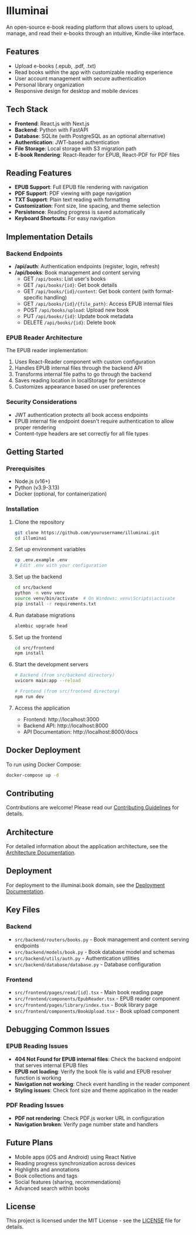 # Illuminai

An open-source e-book reading platform that allows users to upload, manage, and read their e-books through an intuitive, Kindle-like interface.

## Features

- Upload e-books (.epub, .pdf, .txt)
- Read books within the app with customizable reading experience
- User account management with secure authentication
- Personal library organization 
- Responsive design for desktop and mobile devices

## Tech Stack

- **Frontend**: React.js with Next.js
- **Backend**: Python with FastAPI
- **Database**: SQLite (with PostgreSQL as an optional alternative)
- **Authentication**: JWT-based authentication
- **File Storage**: Local storage with S3 migration path
- **E-book Rendering**: React-Reader for EPUB, React-PDF for PDF files

## Reading Features

- **EPUB Support**: Full EPUB file rendering with navigation
- **PDF Support**: PDF viewing with page navigation
- **TXT Support**: Plain text reading with formatting
- **Customization**: Font size, line spacing, and theme selection
- **Persistence**: Reading progress is saved automatically
- **Keyboard Shortcuts**: For easy navigation

## Implementation Details

### Backend Endpoints

- **/api/auth**: Authentication endpoints (register, login, refresh)
- **/api/books**: Book management and content serving
  - GET `/api/books`: List user's books
  - GET `/api/books/{id}`: Get book details
  - GET `/api/books/{id}/content`: Get book content (with format-specific handling)
  - GET `/api/books/{id}/{file_path}`: Access EPUB internal files
  - POST `/api/books/upload`: Upload new book
  - PUT `/api/books/{id}`: Update book metadata
  - DELETE `/api/books/{id}`: Delete book

### EPUB Reader Architecture

The EPUB reader implementation:
1. Uses React-Reader component with custom configuration
2. Handles EPUB internal files through the backend API
3. Transforms internal file paths to go through the backend
4. Saves reading location in localStorage for persistence
5. Customizes appearance based on user preferences

### Security Considerations

- JWT authentication protects all book access endpoints
- EPUB internal file endpoint doesn't require authentication to allow proper rendering
- Content-type headers are set correctly for all file types

## Getting Started

### Prerequisites

- Node.js (v16+)
- Python (v3.9-3.13)
- Docker (optional, for containerization)

### Installation

1. Clone the repository
   ```bash
   git clone https://github.com/yourusername/illuminai.git
   cd illuminai
   ```

2. Set up environment variables
   ```bash
   cp .env.example .env
   # Edit .env with your configuration
   ```

3. Set up the backend
   ```bash
   cd src/backend
   python -m venv venv
   source venv/bin/activate  # On Windows: venv\Scripts\activate
   pip install -r requirements.txt
   ```

4. Run database migrations
   ```bash
   alembic upgrade head
   ```

5. Set up the frontend
   ```bash
   cd src/frontend
   npm install
   ```

6. Start the development servers
   ```bash
   # Backend (from src/backend directory)
   uvicorn main:app --reload

   # Frontend (from src/frontend directory)
   npm run dev
   ```

7. Access the application
   - Frontend: http://localhost:3000
   - Backend API: http://localhost:8000
   - API Documentation: http://localhost:8000/docs

## Docker Deployment

To run using Docker Compose:

```bash
docker-compose up -d
```

## Contributing

Contributions are welcome! Please read our [Contributing Guidelines](CONTRIBUTING.md) for details.

## Architecture

For detailed information about the application architecture, see the [Architecture Documentation](docs/architecture.md).

## Deployment

For deployment to the illuminai.book domain, see the [Deployment Documentation](docs/deployment.md).

## Key Files

### Backend

- `src/backend/routers/books.py` - Book management and content serving endpoints
- `src/backend/models/book.py` - Book database model and schemas
- `src/backend/utils/auth.py` - Authentication utilities
- `src/backend/database/database.py` - Database configuration

### Frontend

- `src/frontend/pages/read/[id].tsx` - Main book reading page
- `src/frontend/components/EpubReader.tsx` - EPUB reader component
- `src/frontend/pages/library/index.tsx` - Book library page
- `src/frontend/components/BookUpload.tsx` - Book upload component

## Debugging Common Issues

### EPUB Reading Issues

- **404 Not Found for EPUB internal files**: Check the backend endpoint that serves internal EPUB files
- **EPUB not loading**: Verify the book file is valid and EPUB resolver function is working
- **Navigation not working**: Check event handling in the reader component
- **Styling issues**: Check font size and theme application in the reader

### PDF Reading Issues

- **PDF not rendering**: Check PDF.js worker URL in configuration
- **Navigation broken**: Verify page number state and handlers

## Future Plans

- Mobile apps (iOS and Android) using React Native
- Reading progress synchronization across devices
- Highlights and annotations
- Book collections and tags
- Social features (sharing, recommendations)
- Advanced search within books

## License

This project is licensed under the MIT License - see the [LICENSE](LICENSE) file for details.